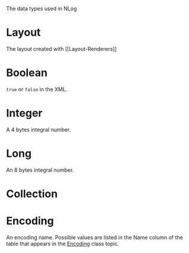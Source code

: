 The data types used in NLog

# Layout

The layout created with [[Layout-Renderers]]

# Boolean

`true` or `false` in the XML.

# Integer
A 4 bytes integral number.

# Long
An 8 bytes integral number.

# Collection

# Encoding
An encoding name. Possible values are listed in the Name column of the table that appears in the [Encoding](https://docs.microsoft.com/dotnet/api/system.text.encoding?view=netframework-4.7#Remarks) class topic.
